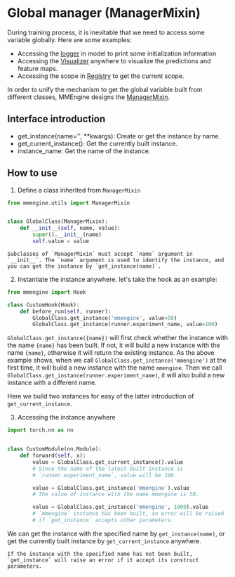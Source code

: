 # Global manager (ManagerMixin)

During training process, it is inevitable that we need to access some variable globally. Here are some examples:

- Accessing the [logger](mmengine.logging.MMLogger) in model to print some initialization information
- Accessing the [Visualizer](mmengine.config.Config) anywhere to visualize the predictions and feature maps.
- Accessing the scope in [Registry](mmengine.registry.Registry) to get the current scope.

In order to unify the mechanism to get the global variable built from different classes, MMEngine designs the [ManagerMixin](mmengine.utils.ManagerMixin).

## Interface introduction

- get_instance(name='', \*\*kwargs): Create or get the instance by name.
- get_current_instance(): Get the currently built instance.
- instance_name: Get the name of the instance.

## How to use

1. Define a class inherited from `ManagerMixin`

```python
from mmengine.utils import ManagerMixin


class GlobalClass(ManagerMixin):
    def __init__(self, name, value):
        super().__init__(name)
        self.value = value
```

```note
Subclasses of `ManagerMixin` must accept `name` argument in `__init__`. The `name` argument is used to identify the instance, and you can get the instance by `get_instance(name)`.
```

2. Instantiate the instance anywhere. let's take the hook as an example:

```python
from mmengine import Hook

class CustomHook(Hook):
    def before_run(self, runner):
        GlobalClass.get_instance('mmengine', value=50)
        GlobalClass.get_instance(runner.experiment_name, value=100)
```

`GlobalClass.get_instance({name})` will first check whether the instance with the name `{name}` has been built. If not, it will build a new instance with the name `{name}`, otherwise it will return the existing instance. As the above example shows, when we call `GlobalClass.get_instance('mmengine')` at the first time, it will build a new instance with the name `mmengine`. Then we call `GlobalClass.get_instance(runner.experiment_name)`, it will also build a new instance with a different name.

Here we build two instances for easy of the latter introduction of `get_current_instance`.

3. Accessing the instance anywhere

```python
import torch.nn as nn


class CustomModule(nn.Module):
    def forward(self, x):
        value = GlobalClass.get_current_instance().value
        # Since the name of the latest built instance is
        # `runner.experiment_name`, value will be 100.

        value = GlobalClass.get_instance('mmengine').value
        # The value of instance with the name mmengine is 50.

        value = GlobalClass.get_instance('mmengine', 1000).value
        # `mmengine` instance has been built, an error will be raised
        # if `get_instance` accepts other parameters.
```

We can get the instance with the specified name by `get_instance(name)`, or get the currently built instance by `get_current_instance` anywhere.

```warning
If the instance with the specified name has not been built, `get_instance` will raise an error if it accept its construct parameters.
```

```
```
